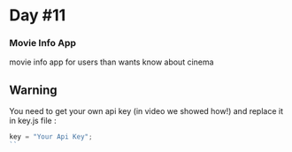 # Day #11

### Movie Info App

movie info app for users than wants know about cinema

## Warning
You need to get your own api key (in video we showed how!) and replace it in key.js file :

```javascript
key = "Your Api Key";
``